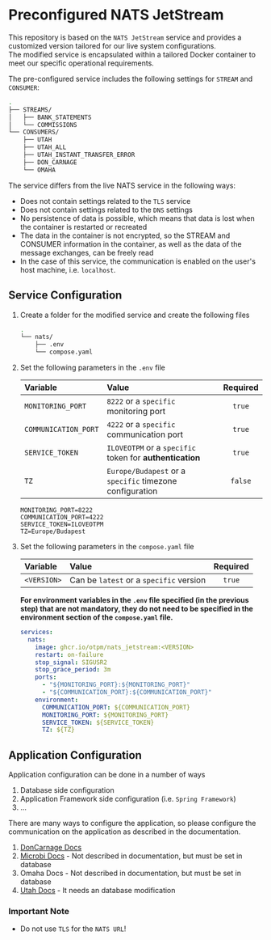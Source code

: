 # Preconfigured NATS JetStream

This repository is based on the `NATS JetStream` service and provides a customized version tailored for our live system configurations.\
The modified service is encapsulated within a tailored Docker container to meet our specific operational requirements.

The pre-configured service includes the following settings for `STREAM` and `CONSUMER`:
```bash
.
├── STREAMS/
│   ├── BANK_STATEMENTS
│   └── COMMISSIONS
└── CONSUMERS/
    ├── UTAH
    ├── UTAH_ALL
    ├── UTAH_INSTANT_TRANSFER_ERROR
    ├── DON_CARNAGE
    └── OMAHA
```

The service differs from the live NATS service in the following ways:
* Does not contain settings related to the `TLS` service
* Does not contain settings related to the `DNS` settings
* No persistence of data is possible, which means that data is lost when the container is restarted or recreated
* The data in the container is not encrypted, so the STREAM and CONSUMER information in the container, as well as the data of the message exchanges, can be freely read
* In the case of this service, the communication is enabled on the user's host machine, i.e. `localhost`.

## Service Configuration

1. Create a folder for the modified service and create the following files
    ```bash
    .
    └── nats/
        ├── .env
        └── compose.yaml
    ```
2. Set the following parameters in the `.env` file
   
    | Variable             | Value                                                    | Required |
    | :------------------- | :------------------------------------------------------- | :------: |
    | `MONITORING_PORT`    | `8222` or a `specific` monitoring port                   |  `true`  |
    | `COMMUNICATION_PORT` | `4222` or a `specific` communication port                |  `true`  |
    | `SERVICE_TOKEN`      | `ILOVEOTPM` or a `specific` token for **authentication** |  `true`  |
    | `TZ`                 | `Europe/Budapest` or a `specific` timezone configuration | `false`  |

    ```properties
    MONITORING_PORT=8222
    COMMUNICATION_PORT=4222
    SERVICE_TOKEN=ILOVEOTPM
    TZ=Europe/Budapest
    ```
3. Set the following parameters in the `compose.yaml` file
   
    | Variable    | Value                                   | Required |
    | :---------- | :-------------------------------------- | :------: |
    | `<VERSION>` | Can be `latest` or a `specific` version |  `true`  |
    
    **For environment variables in the `.env` file specified (in the previous step) that are not mandatory, they do not need to be specified in the environment section of the `compose.yaml` file.**
    ```yaml
    services:
      nats:
        image: ghcr.io/otpm/nats_jetstream:<VERSION>
        restart: on-failure
        stop_signal: SIGUSR2
        stop_grace_period: 3m
        ports:
          - "${MONITORING_PORT}:${MONITORING_PORT}"
          - "${COMMUNICATION_PORT}:${COMMUNICATION_PORT}"
        environment:
          COMMUNICATION_PORT: ${COMMUNICATION_PORT}
          MONITORING_PORT: ${MONITORING_PORT}
          SERVICE_TOKEN: ${SERVICE_TOKEN}
          TZ: ${TZ}
    ```

## Application Configuration

Application configuration can be done in a number of ways
1. Database side configuration
2. Application Framework side configuration (i.e. `Spring Framework`)
3. ...

There are many ways to configure the application, so please configure the communication on the application as described in the documentation.
1. [DonCarnage Docs](https://github.com/otpm/overlord-doncarnage?tab=readme-ov-file#nats-jetstream-konfigur%C3%A1l%C3%A1sa)
2. [Microbi Docs](https://gitlab.intra.otpmobil.com/tools/mikrobi#queue-konfigur%C3%A1l%C3%A1sa) - Not described in documentation, but must be set in database
3. Omaha Docs - Not described in documentation, but must be set in database
4. [Utah Docs](https://gitlab.intra.otpmobil.com/overlord/utah/-/blob/develop/README.md) - It needs an database modification

### Important Note
* Do not use `TLS` for the `NATS URL`!
